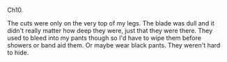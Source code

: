 Ch10.

The cuts were only on the very top of my legs. The blade was dull and it didn't really matter how deep they were, just that they were there. They used to bleed into my pants though so I'd have to wipe them before showers or band aid them. Or maybe wear black pants. They weren't hard to hide.